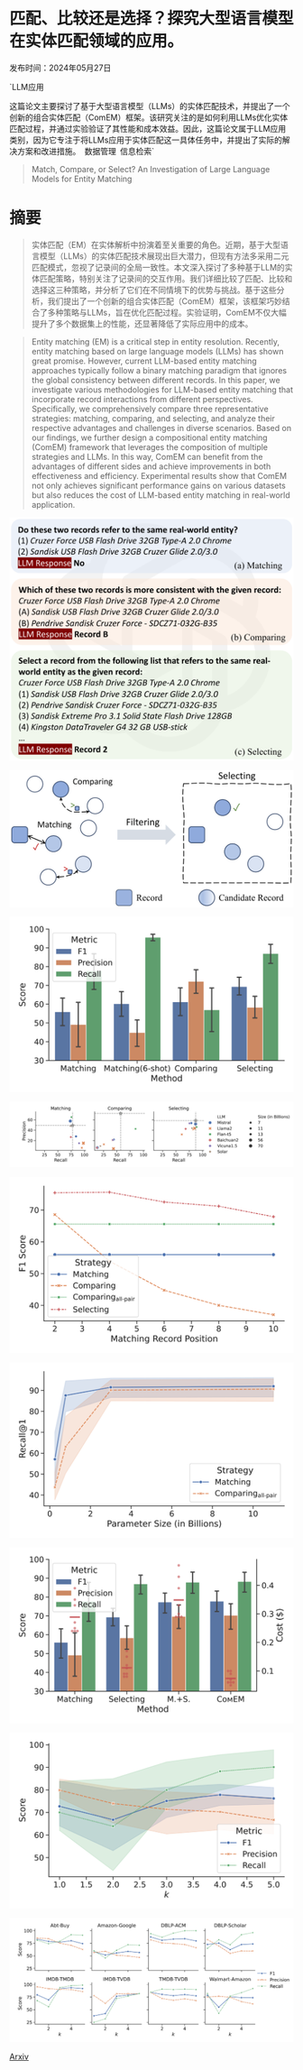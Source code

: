 # 匹配、比较还是选择？探究大型语言模型在实体匹配领域的应用。

发布时间：2024年05月27日

`LLM应用

这篇论文主要探讨了基于大型语言模型（LLMs）的实体匹配技术，并提出了一个创新的组合实体匹配（ComEM）框架。该研究关注的是如何利用LLMs优化实体匹配过程，并通过实验验证了其性能和成本效益。因此，这篇论文属于LLM应用类别，因为它专注于将LLMs应用于实体匹配这一具体任务中，并提出了实际的解决方案和改进措施。` `数据管理` `信息检索`

> Match, Compare, or Select? An Investigation of Large Language Models for Entity Matching

# 摘要

> 实体匹配（EM）在实体解析中扮演着至关重要的角色。近期，基于大型语言模型（LLMs）的实体匹配技术展现出巨大潜力，但现有方法多采用二元匹配模式，忽视了记录间的全局一致性。本文深入探讨了多种基于LLM的实体匹配策略，特别关注了记录间的交互作用。我们详细比较了匹配、比较和选择这三种策略，并分析了它们在不同情境下的优势与挑战。基于这些分析，我们提出了一个创新的组合实体匹配（ComEM）框架，该框架巧妙结合了多种策略与LLMs，旨在优化匹配过程。实验证明，ComEM不仅大幅提升了多个数据集上的性能，还显著降低了实际应用中的成本。

> Entity matching (EM) is a critical step in entity resolution. Recently, entity matching based on large language models (LLMs) has shown great promise. However, current LLM-based entity matching approaches typically follow a binary matching paradigm that ignores the global consistency between different records. In this paper, we investigate various methodologies for LLM-based entity matching that incorporate record interactions from different perspectives. Specifically, we comprehensively compare three representative strategies: matching, comparing, and selecting, and analyze their respective advantages and challenges in diverse scenarios. Based on our findings, we further design a compositional entity matching (ComEM) framework that leverages the composition of multiple strategies and LLMs. In this way, ComEM can benefit from the advantages of different sides and achieve improvements in both effectiveness and efficiency. Experimental results show that ComEM not only achieves significant performance gains on various datasets but also reduces the cost of LLM-based entity matching in real-world application.

![匹配、比较还是选择？探究大型语言模型在实体匹配领域的应用。](../../../paper_images/2405.16884/x1.png)

![匹配、比较还是选择？探究大型语言模型在实体匹配领域的应用。](../../../paper_images/2405.16884/x2.png)

![匹配、比较还是选择？探究大型语言模型在实体匹配领域的应用。](../../../paper_images/2405.16884/x3.png)

![匹配、比较还是选择？探究大型语言模型在实体匹配领域的应用。](../../../paper_images/2405.16884/x4.png)

![匹配、比较还是选择？探究大型语言模型在实体匹配领域的应用。](../../../paper_images/2405.16884/x5.png)

![匹配、比较还是选择？探究大型语言模型在实体匹配领域的应用。](../../../paper_images/2405.16884/x6.png)

![匹配、比较还是选择？探究大型语言模型在实体匹配领域的应用。](../../../paper_images/2405.16884/x7.png)

![匹配、比较还是选择？探究大型语言模型在实体匹配领域的应用。](../../../paper_images/2405.16884/x8.png)

![匹配、比较还是选择？探究大型语言模型在实体匹配领域的应用。](../../../paper_images/2405.16884/x9.png)

[Arxiv](https://arxiv.org/abs/2405.16884)